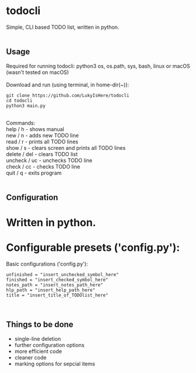 # todocli
Simple, CLI based TODO list, written in python.<br/>
<br/>
## Usage
Required for running todocli: python3 os, os.path, sys, bash, linux or macOS (wasn't tested on macOS) <br/> <br/>
Download and run (using terminal, in home-dir(~)): 
```
git clone https://github.com/LukyIsHere/todocli
cd todocli
python3 main.py
```
<br/>
Commands:<br/>
 help / h  - shows manual <br/>
 new / n  - adds new TODO line<br/>
 read / r  - prints all TODO lines<br/>
 show / s  - clears screen and prints all TODO lines<br/>
 delete / del  - clears TODO list<br/>
 uncheck / uc  - unchecks TODO line<br/>
 check / cc  - checks TODO line<br/>
 quit / q  - exits program<br/>
<br>

## Configuration

Written in python.<br/><br/>
Configurable presets ('config.py'):
=======
Basic configurations ('config.py'):

```
unfinished = "insert_unchecked_symbol_here"
finished = "insert_checked_symbol_here"
notes_path = "insert_notes_path_here"
hlp_path = "insert_help_path_here"
title = "insert_title_of_TODOlist_here"
```
<br/>

## Things to be done
* single-line deletion
* further configuration options
* more efficient code
* cleaner code
* marking options for sepcial items

